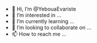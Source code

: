 - 👋 Hi, I’m @YebouaEvariste
- 👀 I’m interested in ...
- 🌱 I’m currently learning ...
- 💞️ I’m looking to collaborate on ...
- 📫 How to reach me ...

<!---
YebouaEvariste/YebouaEvariste is a ✨ special ✨ repository because its `README.md` (this file) appears on your GitHub profile.
You can click the Preview link to take a look at your changes.
--->
